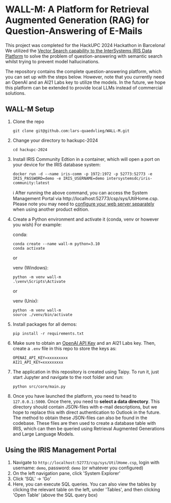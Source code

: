 # WALL-M: A Platform for Retrieval Augmented Generation (RAG) for Question-Answering of E-Mails

This project was completed for the HackUPC 2024 Hackathon in Barcelona! We utilized the [Vector Search capability to the InterSystems IRIS Data Platform](https://www.intersystems.com/news/iris-vector-search-support-ai-applications/) to solve the problem of question-answering with semantic search whilst trying to prevent model hallucinations.

The repository contains the complete question-answering platform, which you can set up with the steps below. However, note that you currently need an OpenAI and an AI21 Labs key to utilize the models. In the future, we hope this platform can be extended to provide local LLMs instead of commercial solutions. 

## WALL-M Setup

1. Clone the repo
    ```Shell
    git clone git@github.com:lars-quaedvlieg/WALL-M.git
    ```
   
2. Change your directory to hackupc-2024
    ```Shell
    cd hackupc-2024
    ```

3. Install IRIS Community Edtion in a container, which will open a port on your device for the IRIS database system:
    ```Shell
    docker run -d --name iris-comm -p 1972:1972 -p 52773:52773 -e IRIS_PASSWORD=demo -e IRIS_USERNAME=demo intersystemsdc/iris-community:latest
    ```
    :information_source: After running the above command, you can access the System Management Portal via http://localhost:52773/csp/sys/UtilHome.csp. Please note you may need to [configure your web server separately](https://docs.intersystems.com/iris20241/csp/docbook/DocBook.UI.Page.cls?KEY=GCGI_private_web#GCGI_pws_auto) when using another product edition.

4. Create a Python environment and activate it (conda, venv or however you wish) For example:
    
    conda:
    ```Shell
    conda create --name wall-m python=3.10
    conda activate
    ```
    or 

    venv (Windows):
    ```Shell
    python -m venv wall-m
    .\venv\Scripts\Activate
    ```
    or 

    venv (Unix):
    ```Shell
    python -m venv wall-m
    source ./venv/bin/activate
    ```

5. Install packages for all demos:
    ```Shell
    pip install -r requirements.txt
    ```

6. Make sure to obtain an [OpenAI API Key](https://platform.openai.com/api-keys) and an AI21 Labs key. Then, create a `.env` file in this repo to store the keys as:
    ```
    OPENAI_API_KEY=xxxxxxxxx
    AI21_API_KEY=xxxxxxxxx    
    ```
    
7. The application in this repository is created using Taipy. To run it, just start Jupyter and navigate to the root folder and run:

    ```Shell
    python src/core/main.py
    ```

8. Once you have launched the platform, you need to head to `127.0.0.1:5000`. Once there, you need to **select a data directory**. This directory should contain JSON-files with e-mail descriptions, but we hope to replace this with direct authentication to Outlook in the future. The method to obtain these JSON-files can also be found in the codebase. These files are then used to create a database table with IRIS, which can then be queried using Retrieval Augmented Generations and Large Language Models.

## Using the IRIS Management Portal

1. Navigate to `http://localhost:52773/csp/sys/UtilHome.csp`, login with username: `demo`, password: `demo` (or whatever you configured)
2. On the left navigation pane, click 'System Explorer'
3. Click 'SQL' -> 'Go'
4. Here, you can execute SQL queries. You can also view the tables by clicking the relevant table on the left, under 'Tables', and then clicking 'Open Table' (above the SQL query box)
